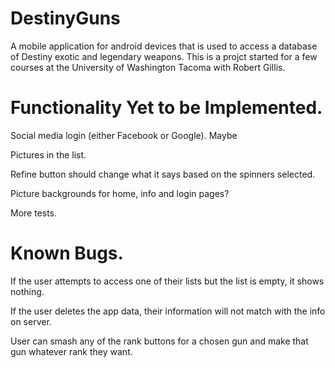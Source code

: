 # DestinyGuns
A mobile application for android devices that is used to access a database of Destiny exotic and 
legendary weapons. This is a projct started for a few courses at the University of Washington 
Tacoma with Robert Gillis.

# Functionality Yet to be Implemented.

Social media login (either Facebook or Google). Maybe

Pictures in the list.

Refine button should change what it says based on the spinners selected.

Picture backgrounds for home, info and login pages?

More tests.

# Known Bugs.

If the user attempts to access one of their lists but the list is empty, it shows nothing.

If the user deletes the app data, their information will not match with the info on server.

User can smash any of the rank buttons for a chosen gun and make that gun whatever rank they want.